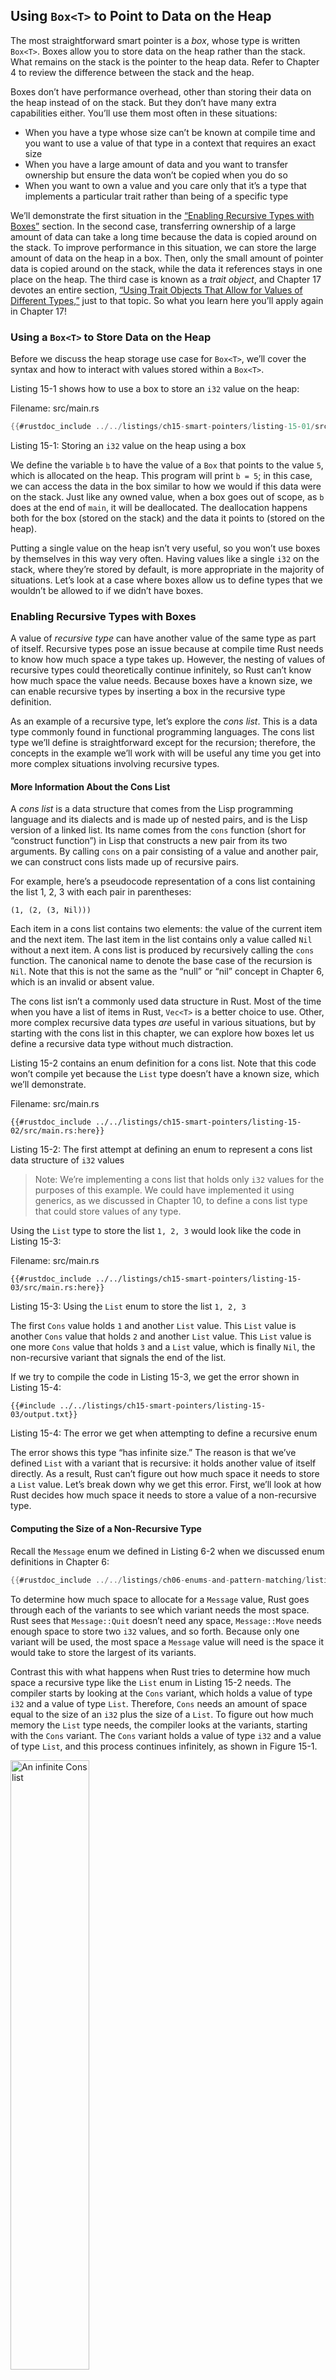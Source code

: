 ## Using `Box<T>` to Point to Data on the Heap

The most straightforward smart pointer is a _box_, whose type is written
`Box<T>`. Boxes allow you to store data on the heap rather than the stack. What
remains on the stack is the pointer to the heap data. Refer to Chapter 4 to
review the difference between the stack and the heap.

Boxes don’t have performance overhead, other than storing their data on the
heap instead of on the stack. But they don’t have many extra capabilities
either. You’ll use them most often in these situations:

- When you have a type whose size can’t be known at compile time and you want
  to use a value of that type in a context that requires an exact size
- When you have a large amount of data and you want to transfer ownership but
  ensure the data won’t be copied when you do so
- When you want to own a value and you care only that it’s a type that
  implements a particular trait rather than being of a specific type

We’ll demonstrate the first situation in the [“Enabling Recursive Types with
Boxes”](#enabling-recursive-types-with-boxes)<!-- ignore --> section. In the
second case, transferring ownership of a large amount of data can take a long
time because the data is copied around on the stack. To improve performance in
this situation, we can store the large amount of data on the heap in a box.
Then, only the small amount of pointer data is copied around on the stack,
while the data it references stays in one place on the heap. The third case is
known as a _trait object_, and Chapter 17 devotes an entire section, [“Using
Trait Objects That Allow for Values of Different Types,”][trait-objects]<!--
ignore --> just to that topic. So what you learn here you’ll apply again in
Chapter 17!

### Using a `Box<T>` to Store Data on the Heap

Before we discuss the heap storage use case for `Box<T>`, we’ll cover the
syntax and how to interact with values stored within a `Box<T>`.

Listing 15-1 shows how to use a box to store an `i32` value on the heap:

<span class="filename">Filename: src/main.rs</span>

```rust
{{#rustdoc_include ../../listings/ch15-smart-pointers/listing-15-01/src/main.rs}}
```

<span class="caption">Listing 15-1: Storing an `i32` value on the heap using a
box</span>

We define the variable `b` to have the value of a `Box` that points to the
value `5`, which is allocated on the heap. This program will print `b = 5`; in
this case, we can access the data in the box similar to how we would if this
data were on the stack. Just like any owned value, when a box goes out of
scope, as `b` does at the end of `main`, it will be deallocated. The
deallocation happens both for the box (stored on the stack) and the data it
points to (stored on the heap).

Putting a single value on the heap isn’t very useful, so you won’t use boxes by
themselves in this way very often. Having values like a single `i32` on the
stack, where they’re stored by default, is more appropriate in the majority of
situations. Let’s look at a case where boxes allow us to define types that we
wouldn’t be allowed to if we didn’t have boxes.

### Enabling Recursive Types with Boxes

A value of _recursive type_ can have another value of the same type as part of
itself. Recursive types pose an issue because at compile time Rust needs to
know how much space a type takes up. However, the nesting of values of
recursive types could theoretically continue infinitely, so Rust can’t know how
much space the value needs. Because boxes have a known size, we can enable
recursive types by inserting a box in the recursive type definition.

As an example of a recursive type, let’s explore the _cons list_. This is a data
type commonly found in functional programming languages. The cons list type
we’ll define is straightforward except for the recursion; therefore, the
concepts in the example we’ll work with will be useful any time you get into
more complex situations involving recursive types.

#### More Information About the Cons List

A _cons list_ is a data structure that comes from the Lisp programming language
and its dialects and is made up of nested pairs, and is the Lisp version of a
linked list. Its name comes from the `cons` function (short for “construct
function”) in Lisp that constructs a new pair from its two arguments. By
calling `cons` on a pair consisting of a value and another pair, we can
construct cons lists made up of recursive pairs.

For example, here’s a pseudocode representation of a cons list containing the
list 1, 2, 3 with each pair in parentheses:

```text
(1, (2, (3, Nil)))
```

Each item in a cons list contains two elements: the value of the current item
and the next item. The last item in the list contains only a value called `Nil`
without a next item. A cons list is produced by recursively calling the `cons`
function. The canonical name to denote the base case of the recursion is `Nil`.
Note that this is not the same as the “null” or “nil” concept in Chapter 6,
which is an invalid or absent value.

The cons list isn’t a commonly used data structure in Rust. Most of the time
when you have a list of items in Rust, `Vec<T>` is a better choice to use.
Other, more complex recursive data types _are_ useful in various situations,
but by starting with the cons list in this chapter, we can explore how boxes
let us define a recursive data type without much distraction.

Listing 15-2 contains an enum definition for a cons list. Note that this code
won’t compile yet because the `List` type doesn’t have a known size, which
we’ll demonstrate.

<span class="filename">Filename: src/main.rs</span>

```rust,ignore,does_not_compile
{{#rustdoc_include ../../listings/ch15-smart-pointers/listing-15-02/src/main.rs:here}}
```

<span class="caption">Listing 15-2: The first attempt at defining an enum to
represent a cons list data structure of `i32` values</span>

> Note: We’re implementing a cons list that holds only `i32` values for the
> purposes of this example. We could have implemented it using generics, as we
> discussed in Chapter 10, to define a cons list type that could store values of
> any type.

Using the `List` type to store the list `1, 2, 3` would look like the code in
Listing 15-3:

<span class="filename">Filename: src/main.rs</span>

```rust,ignore,does_not_compile
{{#rustdoc_include ../../listings/ch15-smart-pointers/listing-15-03/src/main.rs:here}}
```

<span class="caption">Listing 15-3: Using the `List` enum to store the list `1,
2, 3`</span>

The first `Cons` value holds `1` and another `List` value. This `List` value is
another `Cons` value that holds `2` and another `List` value. This `List` value
is one more `Cons` value that holds `3` and a `List` value, which is finally
`Nil`, the non-recursive variant that signals the end of the list.

If we try to compile the code in Listing 15-3, we get the error shown in
Listing 15-4:

```console
{{#include ../../listings/ch15-smart-pointers/listing-15-03/output.txt}}
```

<span class="caption">Listing 15-4: The error we get when attempting to define
a recursive enum</span>

The error shows this type “has infinite size.” The reason is that we’ve defined
`List` with a variant that is recursive: it holds another value of itself
directly. As a result, Rust can’t figure out how much space it needs to store a
`List` value. Let’s break down why we get this error. First, we’ll look at how
Rust decides how much space it needs to store a value of a non-recursive type.

#### Computing the Size of a Non-Recursive Type

Recall the `Message` enum we defined in Listing 6-2 when we discussed enum
definitions in Chapter 6:

```rust
{{#rustdoc_include ../../listings/ch06-enums-and-pattern-matching/listing-06-02/src/main.rs:here}}
```

To determine how much space to allocate for a `Message` value, Rust goes
through each of the variants to see which variant needs the most space. Rust
sees that `Message::Quit` doesn’t need any space, `Message::Move` needs enough
space to store two `i32` values, and so forth. Because only one variant will be
used, the most space a `Message` value will need is the space it would take to
store the largest of its variants.

Contrast this with what happens when Rust tries to determine how much space a
recursive type like the `List` enum in Listing 15-2 needs. The compiler starts
by looking at the `Cons` variant, which holds a value of type `i32` and a value
of type `List`. Therefore, `Cons` needs an amount of space equal to the size of
an `i32` plus the size of a `List`. To figure out how much memory the `List`
type needs, the compiler looks at the variants, starting with the `Cons`
variant. The `Cons` variant holds a value of type `i32` and a value of type
`List`, and this process continues infinitely, as shown in Figure 15-1.

<img alt="An infinite Cons list" src="img/trpl15-01.svg" class="center" style="width: 50%;" />

<span class="caption">Figure 15-1: An infinite `List` consisting of infinite
`Cons` variants</span>

#### Using `Box<T>` to Get a Recursive Type with a Known Size

Because Rust can’t figure out how much space to allocate for recursively
defined types, the compiler gives an error with this helpful suggestion:

<!-- manual-regeneration
after doing automatic regeneration, look at listings/ch15-smart-pointers/listing-15-03/output.txt and copy the relevant line
-->

```text
help: insert some indirection (e.g., a `Box`, `Rc`, or `&`) to make `List` representable
  |
2 |     Cons(i32, Box<List>),
  |               ++++    +
```

In this suggestion, “indirection” means that instead of storing a value
directly, we should change the data structure to store the value indirectly by
storing a pointer to the value instead.

Because a `Box<T>` is a pointer, Rust always knows how much space a `Box<T>`
needs: a pointer’s size doesn’t change based on the amount of data it’s
pointing to. This means we can put a `Box<T>` inside the `Cons` variant instead
of another `List` value directly. The `Box<T>` will point to the next `List`
value that will be on the heap rather than inside the `Cons` variant.
Conceptually, we still have a list, created with lists holding other lists, but
this implementation is now more like placing the items next to one another
rather than inside one another.

We can change the definition of the `List` enum in Listing 15-2 and the usage
of the `List` in Listing 15-3 to the code in Listing 15-5, which will compile:

<span class="filename">Filename: src/main.rs</span>

```rust
{{#rustdoc_include ../../listings/ch15-smart-pointers/listing-15-05/src/main.rs}}
```

<span class="caption">Listing 15-5: Definition of `List` that uses `Box<T>` in
order to have a known size</span>

The `Cons` variant needs the size of an `i32` plus the space to store the
box’s pointer data. The `Nil` variant stores no values, so it needs less space
than the `Cons` variant. We now know that any `List` value will take up the
size of an `i32` plus the size of a box’s pointer data. By using a box, we’ve
broken the infinite, recursive chain, so the compiler can figure out the size
it needs to store a `List` value. Figure 15-2 shows what the `Cons` variant
looks like now.

<img alt="A finite Cons list" src="img/trpl15-02.svg" class="center" />

<span class="caption">Figure 15-2: A `List` that is not infinitely sized
because `Cons` holds a `Box`</span>

Boxes provide only the indirection and heap allocation; they don’t have any
other special capabilities, like those we’ll see with the other smart pointer
types. They also don’t have the performance overhead that these special
capabilities incur, so they can be useful in cases like the cons list where the
indirection is the only feature we need. We’ll look at more use cases for boxes
in Chapter 17, too.

The `Box<T>` type is a smart pointer because it implements the `Deref` trait,
which allows `Box<T>` values to be treated like references. When a `Box<T>`
value goes out of scope, the heap data that the box is pointing to is cleaned
up as well because of the `Drop` trait implementation. These two traits will be
even more important to the functionality provided by the other smart pointer
types we’ll discuss in the rest of this chapter. Let’s explore these two traits
in more detail.

[trait-objects]: ch17-02-trait-objects.html#using-trait-objects-that-allow-for-values-of-different-types
